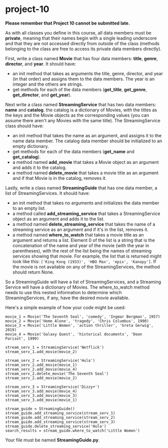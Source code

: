 # project-10

**Please remember that Project 10 cannot be submitted late.**


As with all classes you define in this course, all data members must be **private**, meaning that their names begin with a single leading underscore and that they are not accessed directly from outside of the class (methods belonging to the class are free to access its private data members directly).

First, write a class named **Movie** that has four data members: **title**, **genre**, **director**, and **year**. It should have:
* an init method that takes as arguments the title, genre, director, and year (in that order) and assigns them to the data members. The year is an integer and the others are strings.
* get methods for each of the data members (**get_title**, **get_genre**, **get_director**, and **get_year**).

Next write a class named **StreamingService** that has two data members: **name** and **catalog**. the catalog is a dictionary of Movies, with the titles as the keys and the Movie objects as the corresponding values (you can assume there aren't any Movies with the same title). The StreamingService class should have:
* an init method that takes the name as an argument, and assigns it to the name data member. The catalog data member should be initialized to an empty dictionary.
* get methods for each of the data members (**get_name** and **get_catalog**).
* a method named **add_movie** that takes a Movie object as an argument and adds it to the catalog.
* a method named **delete_movie** that takes a movie title as an argument and if that Movie is in the catalog, removes it.

Lastly, write a class named **StreamingGuide** that has one data member, a list of StreamingServices. It should have:
* an init method that takes no arguments and initializes the data member to an empty list.
* a method called **add_streaming_service** that takes a StreamingService object as an argument and adds it to the list.
* a method named **delete_streaming_service** that takes the name of a streaming service as an argument and if it's in the list, removes it.
* a method named **where_to_watch** that takes a movie title as an argument and returns a list. Element 0 of the list is a string that is the concatenation of the name and year of the movie (with the year in parentheses), with the rest of the list being the names of streaming services showing that movie. For example, the list that is returned might look like this: ```['King Kong (1933)', 'HBO Max', 'epix', 'Kanopy']```. If the movie is not available on any of the StreamingServices, the method should return None.

So a StreamingGuide will have a list of StreamingServices, and a Streaming Service will have a dictionary of Movies. The where_to_watch method needs to use this nested information to determine which StreamingServices, if any, have the desired movie available.

Here's a simple example of how your code might be used:
```
movie_1 = Movie('The Seventh Seal', 'comedy', 'Ingmar Bergman', 1957)
movie_2 = Movie('Home Alone', 'tragedy', 'Chris Columbus', 1990)
movie_3 = Movie('Little Women', 'action thriller', 'Greta Gerwig', 2019)
movie_4 = Movie('Galaxy Quest', 'historical documents', 'Dean Parisot', 1999)

stream_serv_1 = StreamingService('Netflick')
stream_serv_1.add_movie(movie_2)

stream_serv_2 = StreamingService('Hula')
stream_serv_2.add_movie(movie_1)
stream_serv_2.add_movie(movie_4)
stream_serv_2.delete_movie('The Seventh Seal')
stream_serv_2.add_movie(movie_2)

stream_serv_3 = StreamingService('Dizzy+')
stream_serv_3.add_movie(movie_4)
stream_serv_3.add_movie(movie_3)
stream_serv_3.add_movie(movie_1)

stream_guide = StreamingGuide()
stream_guide.add_streaming_service(stream_serv_1)
stream_guide.add_streaming_service(stream_serv_2)
stream_guide.add_streaming_service(stream_serv_3)
stream_guide.delete_streaming_service('Hula')
search_results = stream_guide.where_to_watch('Little Women')
```

Your file must be named **StreamingGuide.py**.
